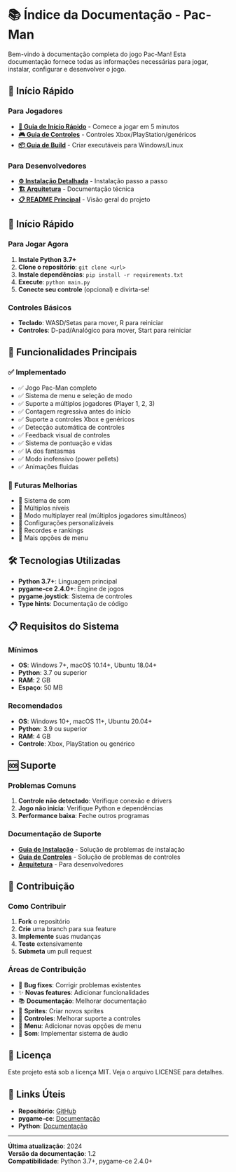 # 📚 Índice da Documentação - Pac-Man

Bem-vindo à documentação completa do jogo Pac-Man! Esta documentação fornece todas as informações necessárias para jogar, instalar, configurar e desenvolver o jogo.

## 🚀 Início Rápido

### Para Jogadores
- **[🚀 Guia de Início Rápido](quick-start.md)** - Comece a jogar em 5 minutos
- **[🎮 Guia de Controles](controles.md)** - Controles Xbox/PlayStation/genéricos
- **[📦 Guia de Build](build.md)** - Criar executáveis para Windows/Linux

### Para Desenvolvedores
- **[⚙️ Instalação Detalhada](instalacao.md)** - Instalação passo a passo
- **[🏗️ Arquitetura](arquitetura.md)** - Documentação técnica
- **[📋 README Principal](../README.md)** - Visão geral do projeto

## 🚀 Início Rápido

### Para Jogar Agora
1. **Instale Python 3.7+**
2. **Clone o repositório**: `git clone <url>`
3. **Instale dependências**: `pip install -r requirements.txt`
4. **Execute**: `python main.py`
5. **Conecte seu controle** (opcional) e divirta-se!

### Controles Básicos
- **Teclado**: WASD/Setas para mover, R para reiniciar
- **Controles**: D-pad/Analógico para mover, Start para reiniciar

## 🎯 Funcionalidades Principais

### ✅ Implementado
- ✅ Jogo Pac-Man completo
- ✅ Sistema de menu e seleção de modo
- ✅ Suporte a múltiplos jogadores (Player 1, 2, 3)
- ✅ Contagem regressiva antes do início
- ✅ Suporte a controles Xbox e genéricos
- ✅ Detecção automática de controles
- ✅ Feedback visual de controles
- ✅ Sistema de pontuação e vidas
- ✅ IA dos fantasmas
- ✅ Modo inofensivo (power pellets)
- ✅ Animações fluidas

### 🔮 Futuras Melhorias
- 🔮 Sistema de som
- 🔮 Múltiplos níveis
- 🔮 Modo multiplayer real (múltiplos jogadores simultâneos)
- 🔮 Configurações personalizáveis
- 🔮 Recordes e rankings
- 🔮 Mais opções de menu

## 🛠️ Tecnologias Utilizadas

- **Python 3.7+**: Linguagem principal
- **pygame-ce 2.4.0+**: Engine de jogos
- **pygame.joystick**: Sistema de controles
- **Type hints**: Documentação de código

## 📋 Requisitos do Sistema

### Mínimos
- **OS**: Windows 7+, macOS 10.14+, Ubuntu 18.04+
- **Python**: 3.7 ou superior
- **RAM**: 2 GB
- **Espaço**: 50 MB

### Recomendados
- **OS**: Windows 10+, macOS 11+, Ubuntu 20.04+
- **Python**: 3.9 ou superior
- **RAM**: 4 GB
- **Controle**: Xbox, PlayStation ou genérico

## 🆘 Suporte

### Problemas Comuns
1. **Controle não detectado**: Verifique conexão e drivers
2. **Jogo não inicia**: Verifique Python e dependências
3. **Performance baixa**: Feche outros programas

### Documentação de Suporte
- **[Guia de Instalação](instalacao.md)** - Solução de problemas de instalação
- **[Guia de Controles](controles.md)** - Solução de problemas de controles
- **[Arquitetura](arquitetura.md)** - Para desenvolvedores

## 📝 Contribuição

### Como Contribuir
1. **Fork** o repositório
2. **Crie** uma branch para sua feature
3. **Implemente** suas mudanças
4. **Teste** extensivamente
5. **Submeta** um pull request

### Áreas de Contribuição
- 🐛 **Bug fixes**: Corrigir problemas existentes
- ✨ **Novas features**: Adicionar funcionalidades
- 📚 **Documentação**: Melhorar documentação
- 🎨 **Sprites**: Criar novos sprites
- 🔧 **Controles**: Melhorar suporte a controles
- 🎯 **Menu**: Adicionar novas opções de menu
- 🎵 **Som**: Implementar sistema de áudio

## 📄 Licença

Este projeto está sob a licença MIT. Veja o arquivo LICENSE para detalhes.

## 🔗 Links Úteis

- **Repositório**: [GitHub](https://github.com/gabryel-lima/pacman)
- **pygame-ce**: [Documentação](https://pygame-ce.readthedocs.io/)
- **Python**: [Documentação](https://docs.python.org/)

---

**Última atualização**: 2024  
**Versão da documentação**: 1.2  
**Compatibilidade**: Python 3.7+, pygame-ce 2.4.0+

